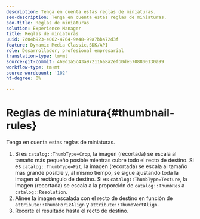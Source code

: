 ```yaml
---
description: Tenga en cuenta estas reglas de miniaturas.
seo-description: Tenga en cuenta estas reglas de miniaturas.
seo-title: Reglas de miniaturas
solution: Experience Manager
title: Reglas de miniaturas
uuid: 7d04b923-e062-4764-9e48-99a7bba72d3f
feature: Dynamic Media Classic,SDK/API
role: Desarrollador, profesional empresarial
translation-type: tm+mt
source-git-commit: 469d1a5c43a972116a8a2efb0de5708800130a99
workflow-type: tm+mt
source-wordcount: '102'
ht-degree: 0%

---
```



# Reglas de miniatura{#thumbnail-rules}

Tenga en cuenta estas reglas de miniaturas.

1. Si es `catalog::ThumbType=Crop`, la imagen (recortada) se escala al tamaño más pequeño posible mientras cubre todo el recto de destino. Si es `catalog::ThumbType=Fit`, la imagen (recortada) se escala al tamaño más grande posible y, al mismo tiempo, se sigue ajustando toda la imagen al rectángulo de destino. Si es `catalog::ThumbType=Texture`, la imagen (recortada) se escala a la proporción de `catalog::ThumbRes` a `catalog::Resolution`.
1. Alinee la imagen escalada con el recto de destino en función de `attribute::ThumbHorizAlign` y `attribute::ThumbVertAlign`.
1. Recorte el resultado hasta el recto de destino.

